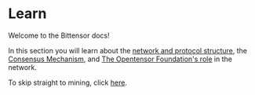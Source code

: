 # Learn


Welcome to the Bittensor docs!


In this section you will learn about the [network and protocol structure](nested/TheProtocol.md), the [Consensus Mechanism](nested/Mechanisms.md), and [The Opentensor Foundation's role](nested/GovernanceResponsibility.md) in the network. 


To skip straight to mining, click [here](RunningAMiner.md).